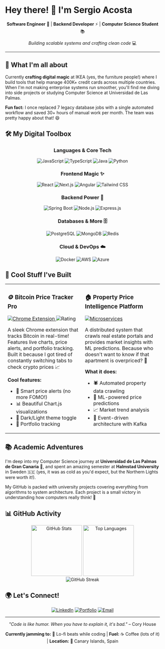 # Hey there! 👋 I'm Sergio Acosta

<div align="center">

**Software Engineer** 🚀 | **Backend Developer** ⚡ | **Computer Science Student** 📚

*Building scalable systems and crafting clean code* 💻

</div>

---

## 🚀 What I'm all about

Currently **crafting digital magic** at IKEA (yes, the furniture people!) where I build tools that help manage 400K+ credit cards across multiple countries. When I'm not making enterprise systems run smoother, you'll find me diving into side projects or studying Computer Science at Universidad de Las Palmas.

**Fun fact:** I once replaced 7 legacy database jobs with a single automated workflow and saved 30+ hours of manual work per month. The team was pretty happy about that! 😄

## 🛠️ My Digital Toolbox

<div align="center">

### Languages & Core Tech
![JavaScript](https://img.shields.io/badge/JavaScript-F7DF1E?style=for-the-badge&logo=javascript&logoColor=black)
![TypeScript](https://img.shields.io/badge/TypeScript-007ACC?style=for-the-badge&logo=typescript&logoColor=white)
![Java](https://img.shields.io/badge/Java-ED8B00?style=for-the-badge&logo=openjdk&logoColor=white)
![Python](https://img.shields.io/badge/Python-3776AB?style=for-the-badge&logo=python&logoColor=white)

### Frontend Magic ✨
![React](https://img.shields.io/badge/React-20232A?style=for-the-badge&logo=react&logoColor=61DAFB)
![Next.js](https://img.shields.io/badge/Next.js-000000?style=for-the-badge&logo=next.js&logoColor=white)
![Angular](https://img.shields.io/badge/Angular-DD0031?style=for-the-badge&logo=angular&logoColor=white)
![Tailwind CSS](https://img.shields.io/badge/Tailwind_CSS-38B2AC?style=for-the-badge&logo=tailwind-css&logoColor=white)

### Backend Power 💪
![Spring Boot](https://img.shields.io/badge/Spring_Boot-6DB33F?style=for-the-badge&logo=spring-boot&logoColor=white)
![Node.js](https://img.shields.io/badge/Node.js-43853D?style=for-the-badge&logo=node.js&logoColor=white)
![Express.js](https://img.shields.io/badge/Express.js-404D59?style=for-the-badge&logo=express&logoColor=white)

### Databases & More 🗄️
![PostgreSQL](https://img.shields.io/badge/PostgreSQL-316192?style=for-the-badge&logo=postgresql&logoColor=white)
![MongoDB](https://img.shields.io/badge/MongoDB-4EA94B?style=for-the-badge&logo=mongodb&logoColor=white)
![Redis](https://img.shields.io/badge/Redis-DC382D?style=for-the-badge&logo=redis&logoColor=white)

### Cloud & DevOps ☁️
![Docker](https://img.shields.io/badge/Docker-2496ED?style=for-the-badge&logo=docker&logoColor=white)
![AWS](https://img.shields.io/badge/AWS-232F3E?style=for-the-badge&logo=amazon-aws&logoColor=white)
![Azure](https://img.shields.io/badge/Azure-0078D4?style=for-the-badge&logo=microsoft-azure&logoColor=white)

</div>

## 🌟 Cool Stuff I've Built

<table>
<tr>
<td width="50%">

### 🪙 Bitcoin Price Tracker Pro
<div align="left">
  <a href="https://github.com/SergioAcostaTer/bitcoin-price-tracker-pro">
    <img src="https://img.shields.io/badge/Chrome_Extension-1,000+_users-4285F4?style=flat-square&logo=googlechrome&logoColor=white" alt="Chrome Extension"/>
  </a>
  <img src="https://img.shields.io/badge/Rating-4.0/5_⭐-FFD700?style=flat-square" alt="Rating"/>
</div>

A sleek Chrome extension that tracks Bitcoin in real-time! Features live charts, price alerts, and portfolio tracking. Built it because I got tired of constantly switching tabs to check crypto prices 📈

**Cool features:**
- 🔔 Smart price alerts (no more FOMO!)
- 📊 Beautiful Chart.js visualizations
- 🌙 Dark/Light theme toggle
- 💼 Portfolio tracking

</td>
<td width="50%">

### 🏠 Property Price Intelligence Platform
<div align="left">
  <a href="https://github.com/SergioAcostaTer/property-price-tracker">
    <img src="https://img.shields.io/badge/Microservices-Architecture-FF6B6B?style=flat-square" alt="Microservices"/>
  </a>
</div>

A distributed system that crawls real estate portals and provides market insights with ML predictions. Because who doesn't want to know if that apartment is overpriced? 🏡

**What it does:**
- 🕷️ Automated property data crawling
- 🤖 ML-powered price predictions
- 📈 Market trend analysis
- 🎯 Event-driven architecture with Kafka

</td>
</tr>
</table>

## 📚 Academic Adventures

I'm deep into my Computer Science journey at **Universidad de Las Palmas de Gran Canaria** 🏫, and spent an amazing semester at **Halmstad University** in Sweden 🇸🇪 (yes, it was as cold as you'd expect, but the Northern Lights were worth it!).

My GitHub is packed with university projects covering everything from algorithms to system architecture. Each project is a small victory in understanding how computers really think! 🧠

## 📊 GitHub Activity

<div align="center">
  <img src="https://github-readme-stats-sigma-five.vercel.app/api?username=SergioAcostaTer&show_icons=true&theme=tokyonight&hide_border=true&count_private=true" height="165" alt="GitHub Stats" />
  <img src="https://github-readme-stats-sigma-five.vercel.app/api/top-langs/?username=SergioAcostaTer&layout=compact&theme=tokyonight&hide_border=true&langs_count=6" height="165" alt="Top Languages" />
</div>

<div align="center">
  <img src="https://streak-stats.demolab.com/?user=SergioAcostaTer&theme=tokyonight&hide_border=true" alt="GitHub Streak" />
</div>

## 🌍 Let's Connect!

<div align="center">

[![LinkedIn](https://img.shields.io/badge/LinkedIn-0077B5?style=for-the-badge&logo=linkedin&logoColor=white)](https://linkedin.com/in/sergioacostaquintana)
[![Portfolio](https://img.shields.io/badge/Portfolio-FF5722?style=for-the-badge&logo=firefox&logoColor=white)](https://sergioaco.com)
[![Email](https://img.shields.io/badge/Email-D14836?style=for-the-badge&logo=gmail&logoColor=white)](mailto:sergioacostaquintana@gmail.com)

</div>

---

<div align="center">

*"Code is like humor. When you have to explain it, it's bad."* – Cory House

**Currently jamming to:** 🎵 Lo-fi beats while coding | **Fuel:** ☕ Coffee (lots of it) | **Location:** 🌴 Canary Islands, Spain

</div>
